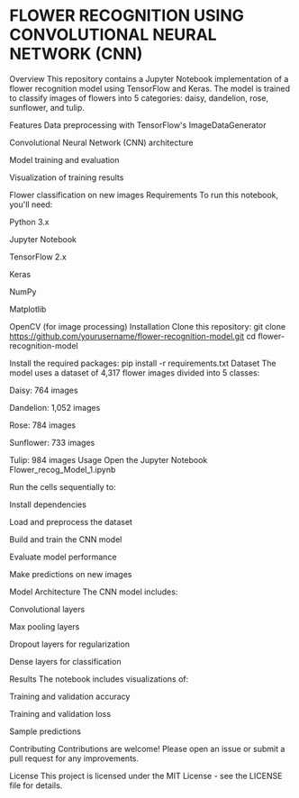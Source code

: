 # FLOWER RECOGNITION USING CONVOLUTIONAL NEURAL NETWORK (CNN) 
Overview
This repository contains a Jupyter Notebook implementation of a flower recognition model using TensorFlow and Keras. The model is trained to classify images of flowers into 5 categories: daisy, dandelion, rose, sunflower, and tulip.

Features
Data preprocessing with TensorFlow's ImageDataGenerator

Convolutional Neural Network (CNN) architecture

Model training and evaluation

Visualization of training results

Flower classification on new images
Requirements
To run this notebook, you'll need:

Python 3.x

Jupyter Notebook

TensorFlow 2.x

Keras

NumPy

Matplotlib

OpenCV (for image processing)
Installation
Clone this repository:
git clone https://github.com/yourusername/flower-recognition-model.git
cd flower-recognition-model

Install the required packages:
pip install -r requirements.txt
Dataset
The model uses a dataset of 4,317 flower images divided into 5 classes:

Daisy: 764 images

Dandelion: 1,052 images

Rose: 784 images

Sunflower: 733 images

Tulip: 984 images
Usage
Open the Jupyter Notebook Flower_recog_Model_1.ipynb

Run the cells sequentially to:

Install dependencies

Load and preprocess the dataset

Build and train the CNN model

Evaluate model performance

Make predictions on new images

Model Architecture
The CNN model includes:

Convolutional layers

Max pooling layers

Dropout layers for regularization

Dense layers for classification

Results
The notebook includes visualizations of:

Training and validation accuracy

Training and validation loss

Sample predictions

Contributing
Contributions are welcome! Please open an issue or submit a pull request for any improvements.

License
This project is licensed under the MIT License - see the LICENSE file for details.
